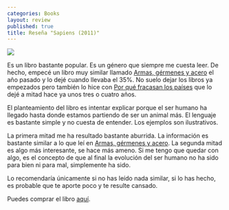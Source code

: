 ```yaml
---
categories: Books
layout: review
published: true
title: Reseña "Sapiens (2011)"
---
```

![](http://i.imgur.com/laXUddF.jpg)

Es un libro bastante popular. Es un género que siempre me cuesta leer. De hecho, empecé un libro muy similar llamado [Armas, gérmenes y acero](https://www.amazon.es/dp/8483463261) el año pasado y lo dejé cuando llevaba el 35%. No suelo dejar los libros ya empezados pero también lo hice con [Por qué fracasan los países](https://www.amazon.es/dp/8423418901) que lo dejé a mitad hace ya unos tres o cuatro años.

El planteamiento del libro es intentar explicar porque el ser humano ha llegado hasta donde estamos  partiendo de ser un animal más. El lenguaje es bastante simple y no cuesta de entender. Los ejemplos son ilustrativos.

La primera mitad me ha resultado bastante aburrida. La información es bastante similar a lo que leí en [Armas, gérmenes y acero](https://www.amazon.es/dp/8483463261). La segunda mitad es algo más interesante, se hace más ameno. Si me tengo que quedar con algo, es el concepto de que al final la evolución del ser humano no ha sido para bien ni para mal, simplemente ha sido.

Lo recomendaría únicamente si no has leído nada similar, si lo has hecho, es probable que te aporte poco y te resulte cansado.

Puedes comprar el libro [aquí](https://www.amazon.es/dp/0099590085).
